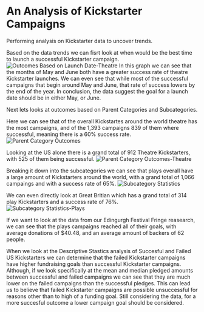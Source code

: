 # An Analysis of Kickstarter Campaigns
Performing analysis on Kickstarter data to uncover trends.

Based on the data trends we can fisrt look at when would be the best time to launch a successful Kickstarter campaign. 
![Outcomes Based on Launch Date-Theatre](https://user-images.githubusercontent.com/103263248/167954643-1ebea36b-0b01-4da1-989f-65f1a1bf7ea4.png)
In this graph we can see that the months of May and June both have a greater success rate of theatre Kickstarter launches. We can even see that while most of the successful campaigns that begin around May and June, that rate of success lowers by the end of the year. In conclusion, the data suggest the goal for a launch date should be in either May, or June.

Next lets looks at outcomes based on Parent Categories and Subcategories.

Here we can see that of the overall Kickstartes around the world theatre has the most campaigns, and of the 1,393 campaigns 839 of them where successful, meaning there is a 60% success rate. 
![Parent Category Outcomes](https://user-images.githubusercontent.com/103263248/167954922-a0d80812-a6a7-4a3b-b210-7b8fdf957bf1.png)

Looking at the US alone there is a grand total of 912 Theatre Kickstarters, with 525 of them being successful.
![Parent Category Outcomes-Theatre](https://user-images.githubusercontent.com/103263248/167955551-ad47f9e1-cd36-4acf-87ff-ff6056f0ded8.png)

Breaking it down into the subcategories we can see that plays overall have a large amount of Kickstarters around the world, with a grand total of 1,066 campaings and with a success rate of 65%. 
![Subcategory Statistics](https://user-images.githubusercontent.com/103263248/167956070-674420c6-9a27-4ed2-842d-f92d7158b2a8.png)
 
 We can even directly look at Great Britian which has a grand total of 314 play Kickstarters and a success rate of 76%.
 ![Subcategory Statistics-Plays](https://user-images.githubusercontent.com/103263248/167956205-19ba4173-454c-40f7-bab5-47f56b95d1de.png)

If we want to look at the data from our Edingurgh Festival Fringe reasearch, we can see that the plays campaigns reached all of their goals, with average donations of $40.48, and an average amount of backers of 62 people.

When we look at the Descriptive Stastics analysis of Succesful and Failed US Kickstarters we can determine that  the failed Kickstarter campaigns have higher fundraising goals than successful Kickstarter campaigns.  Although, if we look specifically at the mean and median pledged amounts between successful and failed campaigns we can see that they are much lower on the failed campaigns than the successful pledges. This can lead us to believe that failed Kickstarter campaigns are possible unsuccessful for reasons other than to high of a funding goal. Still considering the data, for a more succesful outcome a lower campaign goal should be considered. 
